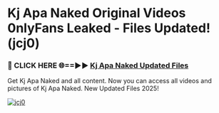 # Kj Apa Naked Original Videos 0nlyFans Leaked - Files Updated! (jcj0)

<h3>🔴 CLICK HERE 🌐==►► <a href="https://tinyurl.com/up5wt9bj" rel="nofollow">Kj Apa Naked Updated Files</a></h3>

Get Kj Apa Naked and all content. Now you can access all videos and pictures of Kj Apa Naked. New Updated Files 2025!

[![jcj0](https://i.imgur.com/ABiUzMV.gif)](https://tinyurl.com/up5wt9bj)
